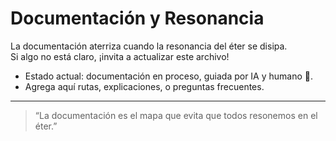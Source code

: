 # Documentación y Resonancia

La documentación aterriza cuando la resonancia del éter se disipa.  
Si algo no está claro, ¡invita a actualizar este archivo!

- Estado actual: documentación en proceso, guiada por IA y humano 🐢.
- Agrega aquí rutas, explicaciones, o preguntas frecuentes.

---

> “La documentación es el mapa que evita que todos resonemos en el éter.”